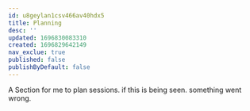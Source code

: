 ```yaml
---
id: u8geylan1csv466av40hdx5
title: Planning
desc: ''
updated: 1696830083310
created: 1696829642149
nav_exclue: true
published: false
publishByDefault: false
---
```

A Section for me to plan sessions. if this is being seen. something went wrong.